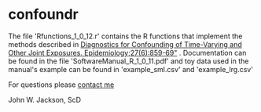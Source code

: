 # confoundr
The file 'Rfunctions_1_0_12.r' contains the R functions that implement the methods described in <a href="https://www.ncbi.nlm.nih.gov/pubmed/?term=jackson+jw+diagnostics">Diagnostics for Confounding of Time-Varying and Other Joint Exposures. Epidemiology;27(6):859-69"</a> . Documentation can be found in the file 'SoftwareManual_R_1_0_11.pdf' and toy data used in the manual's example can be found in 'example_sml.csv' and 'example_lrg.csv'

For questions please <a href="http://www.jhsph.edu/faculty/directory/profile/3410/john-w-jackson">contact me</a>

John W. Jackson, ScD
